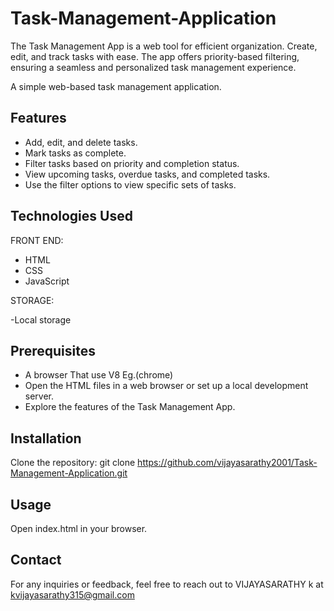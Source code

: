 # Task-Management-Application
The Task Management App is a web tool for efficient organization. Create, edit, and track tasks with ease. The app offers priority-based filtering, ensuring a seamless and personalized task management experience.


A simple web-based task management application.

## Features

- Add, edit, and delete tasks.
- Mark tasks as complete.
- Filter tasks based on priority and completion status.
- View upcoming tasks, overdue tasks, and completed tasks.
- Use the filter options to view specific sets of tasks.
## Technologies Used
FRONT END:
- HTML
- CSS
- JavaScript
  
STORAGE:

-Local storage

## Prerequisites

- A browser That use V8 Eg.(chrome)
- Open the HTML files in a web browser or set up a local development server.
- Explore the features of the Task Management App.

## Installation
Clone the repository: git clone https://github.com/vijayasarathy2001/Task-Management-Application.git

## Usage
Open index.html in your browser.

## Contact
For any inquiries or feedback, feel free to reach out to VIJAYASARATHY k at kvijayasarathy315@gmail.com
